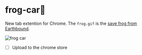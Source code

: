 # frog-car🚗
New tab extention for Chrome.
The `frog.gif` is the [save frog from Earthbound](https://earthbound.fandom.com/wiki/Save_Frog).

![frog car](https://i.ibb.co/JmDSHHg/Screen-Shot-2019-10-25-at-00-05-36.png)

- [ ] Upload to the chrome store
